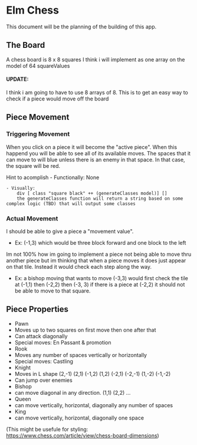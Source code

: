# Elm Chess
This document will be the planning of the building of this app.

## The Board

A chess board is 8 x 8 squares
I think i will implement as one array on the model of 64 squareValues
#### UPDATE: 
I think i am going to have to use 8 arrays of 8. This is to get an easy way to check if a piece would move off the board


## Piece Movement

### Triggering Movement
When you click on a piece it will become the "active piece". When this happend you will be able to see all of its available moves. The spaces that it can move to will blue unless there is an enemy in that space. In that case, the square will be red. 

Hint to acomplish
    - Functionally: 
        None

    - Visually: 
        div [ class "square black" ++ (generateClasses model)] []
        the generateClasses function will return a string based on some complex logic (TBD) that will output some classes

### Actual Movement
I should be able to give a piece a "movement value".
  - Ex: (-1,3) which would be three block forward and one block to the left

Im not 100% how im going to implement a piece not being able to move thru another piece but im thinking that when a piece moves it does just appear on that tile. Instead it would check each step along the way. 
  - Ex: a bishop moving that wants to move (-3,3) would first check the tile at (-1,1) then (-2,2) then (-3, 3) if there is a piece at (-2,2) it should not be able to move to that square.

## Piece Properties 
* Pawn 
 * Moves up to two squares on first move then one after that
 * Can attack diagonally
 * Special moves: En Passant & promotion 
* Rook
 * Moves any number of spaces vertically or horizontally
 * Special moves: Castling
* Knight 
 * Moves in L shape (2,-1) (2,1) (-1,2) (1,2) (-2,1) (-2,-1) (1,-2) (-1,-2)
 * Can jump over enemies
* Bishop 
 * can move diagonal in any direction. (1,1) (2,2) ...
* Queen 
 * can move vertically, horizontal, diagonally any number of spaces
* King 
 * can move vertically, horizontal, diagonally one space

(This might be usefule for styling: https://www.chess.com/article/view/chess-board-dimensions)
